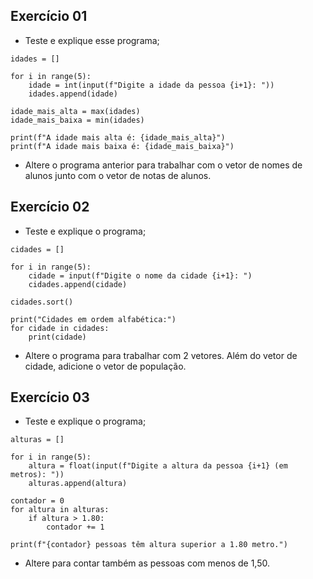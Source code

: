 ## Exercício 01

- Teste e explique esse programa;

````
idades = []

for i in range(5):
    idade = int(input(f"Digite a idade da pessoa {i+1}: "))
    idades.append(idade)

idade_mais_alta = max(idades)
idade_mais_baixa = min(idades)

print(f"A idade mais alta é: {idade_mais_alta}")
print(f"A idade mais baixa é: {idade_mais_baixa}")
````

- Altere o programa anterior para trabalhar com o vetor de nomes de alunos junto com o vetor de notas de alunos.

## Exercício 02

- Teste e explique o programa;

````
cidades = []

for i in range(5):
    cidade = input(f"Digite o nome da cidade {i+1}: ")
    cidades.append(cidade)

cidades.sort()

print("Cidades em ordem alfabética:")
for cidade in cidades:
    print(cidade)
````

- Altere o programa para trabalhar com 2 vetores. Além do vetor de cidade, adicione o vetor de população.

## Exercício 03

- Teste e explique o programa;

````
alturas = []

for i in range(5):
    altura = float(input(f"Digite a altura da pessoa {i+1} (em metros): "))
    alturas.append(altura)

contador = 0
for altura in alturas:
    if altura > 1.80:
        contador += 1

print(f"{contador} pessoas têm altura superior a 1.80 metro.")
````

- Altere para contar também as pessoas com menos de 1,50.
